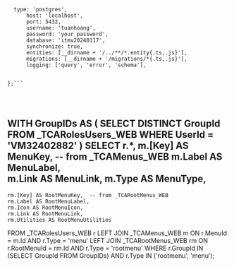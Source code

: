 ``` export const sqlServerITMV20240117: TypeOrmModuleOptions = {
  type: 'postgres',
      host: 'localhost',
      port: 5432,
      username: 'tuanhoang',
      password: 'your_password',
      database: 'itmv20240117',
      synchronize: true,
      entities: [__dirname + '/../**/*.entity{.ts,.js}'],
      migrations: [__dirname + '/migrations/*{.ts,.js}'],
      logging: ['query', 'error', 'schema'],

  
};```




````



WITH GroupIDs AS (
    SELECT DISTINCT GroupId 
    FROM _TCARolesUsers_WEB 
    WHERE UserId = 'VM32402882'
)
SELECT 
    r.*,
    m.[Key] AS MenuKey,  -- from _TCAMenus_WEB
    m.Label AS MenuLabel,  
    m.Link AS MenuLink,
    m.Type AS MenuType,
 --------------------------------------------------------------
    rm.[Key] AS RootMenuKey,  -- from _TCARootMenus_WEB
    rm.Label AS RootMenuLabel,  
    rm.Icon AS RootMenuIcon, 
    rm.Link AS RootMenuLink, 
    rm.Utilities AS RootMenuUtilities  
FROM _TCARolesUsers_WEB r
LEFT JOIN _TCAMenus_WEB m 
    ON r.MenuId = m.Id AND r.Type = 'menu'
LEFT JOIN _TCARootMenus_WEB rm 
    ON r.RootMenuId = rm.Id AND r.Type = 'rootmenu'
WHERE r.GroupId IN (SELECT GroupId FROM GroupIDs)
AND r.Type IN ('rootmenu', 'menu');

````